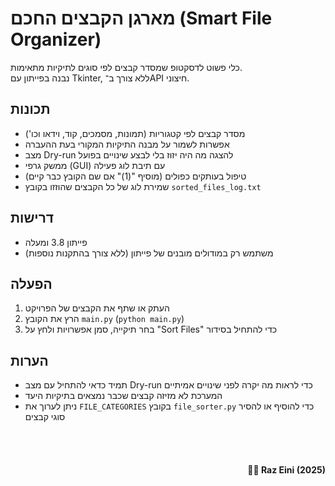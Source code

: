 # מארגן הקבצים החכם (Smart File Organizer)

כלי פשוט לדסקטופ שמסדר קבצים לפי סוגים לתיקיות מתאימות.  
נבנה בפייתון עם Tkinter, ללא צורך ב־API חיצוני.

## תכונות
- מסדר קבצים לפי קטגוריות (תמונות, מסמכים, קוד, וידאו וכו')  
- אפשרות לשמור על מבנה התיקיות המקורי בעת ההעברה  
- מצב Dry-run להצגה מה היה יזוז בלי לבצע שינויים בפועל  
- ממשק גרפי (GUI) עם תיבת לוג פעילה  
- טיפול בעותקים כפולים (מוסיף "(1)" אם שם הקובץ כבר קיים)  
- שמירת לוג של כל הקבצים שהוזזו בקובץ `sorted_files_log.txt`

## דרישות
- פייתון 3.8 ומעלה  
- משתמש רק במודולים מובנים של פייתון (ללא צורך בהתקנות נוספות)

## הפעלה
1. העתק או שתף את הקבצים של הפרויקט  
2. הרץ את הקובץ `main.py` (`python main.py`)  
3. בחר תיקייה, סמן אפשרויות ולחץ על "Sort Files" כדי להתחיל בסידור

## הערות
- תמיד כדאי להתחיל עם מצב Dry-run כדי לראות מה יקרה לפני שינויים אמיתיים  
- המערכת לא מזיזה קבצים שכבר נמצאים בתיקיות היעד  
- ניתן לערוך את `FILE_CATEGORIES` בקובץ `file_sorter.py` כדי להוסיף או להסיר סוגי קבצים

<br/>

<br/>

<h4 align= "right">
  👨‍💻 Raz Eini (2025)
</h4>
